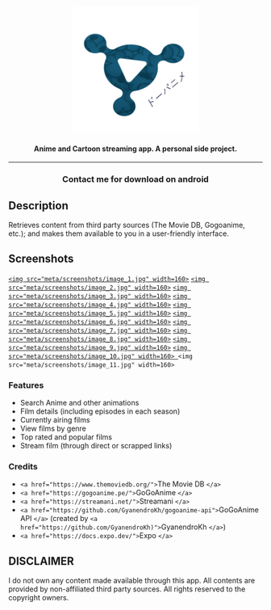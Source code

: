 <p align="center"><a href="https://github.com/Neko-R/Side"><img src="/assets/icon-transparent.png" width="250"></a></p> 
<h4 align="center">Anime and Cartoon streaming app. A personal side project.</h4> 
<hr>

<h3 align="center">Contact me for download on android</a></h3>

## Description

Retrieves content from third party sources (The Movie DB, Gogoanime, etc.); and makes them available to you in a user-friendly interface.

## Screenshots

[`<img src="meta/screenshots/image_1.jpg" width=160>`](meta/screenshots/image_1.jpg)
[`<img src="meta/screenshots/image_2.jpg" width=160>`](meta/screenshots/image_2.jpg)
[`<img src="meta/screenshots/image_3.jpg" width=160>`](meta/screenshots/image_3.jpg)
[`<img src="meta/screenshots/image_4.jpg" width=160>`](meta/screenshots/image_4.jpg)
[`<img src="meta/screenshots/image_5.jpg" width=160>`](meta/screenshots/image_5.jpg)
[`<img src="meta/screenshots/image_6.jpg" width=160>`](meta/screenshots/image_6.jpg)
[`<img src="meta/screenshots/image_7.jpg" width=160>`](meta/screenshots/image_7.jpg)
[`<img src="meta/screenshots/image_8.jpg" width=160>`](meta/screenshots/image_8.jpg)
[`<img src="meta/screenshots/image_9.jpg" width=160>`](meta/screenshots/image_9.jpg)
[`<img src="meta/screenshots/image_10.jpg" width=160> `](meta/screenshots/image_10.jpg)`<img src="meta/screenshots/image_11.jpg" width=160>`

### Features

- Search Anime and other animations
- Film details (including episodes in each season)
- Currently airing films
- View films by genre
- Top rated and popular films
- Stream film (through direct or scrapped links)

### Credits

- `<a href="https://www.themoviedb.org/">`The Movie DB `</a>`
- `<a href="https://gogoanime.pe/">`GoGoAnime `</a>`
- `<a href="https://streamani.net/">`Streamani `</a>`
- `<a href="https://github.com/GyanendroKh/gogoanime-api">`GoGoAnime API `</a>` (created by `<a href="https://github.com/GyanendroKh)">`GyanendroKh `</a>`)
- `<a href="https://docs.expo.dev/">`Expo `</a>`

## DISCLAIMER

I do not own any content made available through this app. All contents are provided by non-affiliated third party sources. All rights reserved to the copyright owners.
